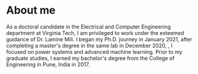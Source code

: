 # About me
As a doctoral candidate in the Electrical and Computer Engineering department at Virginia Tech, I am privileged to work under the esteemed guidance of Dr. Lamine Mili. 
I began my Ph.D. journey in January 2021, after completing a master's degree in the same lab in December 2020, , I focused on power systems and advanced machine learning. Prior to my graduate studies, I earned my bachelor's degree from the College of Engineering in Pune, India in 2017. 
